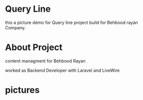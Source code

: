 # Query Line

  this a picture demo for Query line project build for Behbood rayan Company.
  
 # About Project
 
  content managment for Behbood Rayan
 
  worked as Backend Developer with Laravel and LiveWire
  
 # pictures
 
 
 
